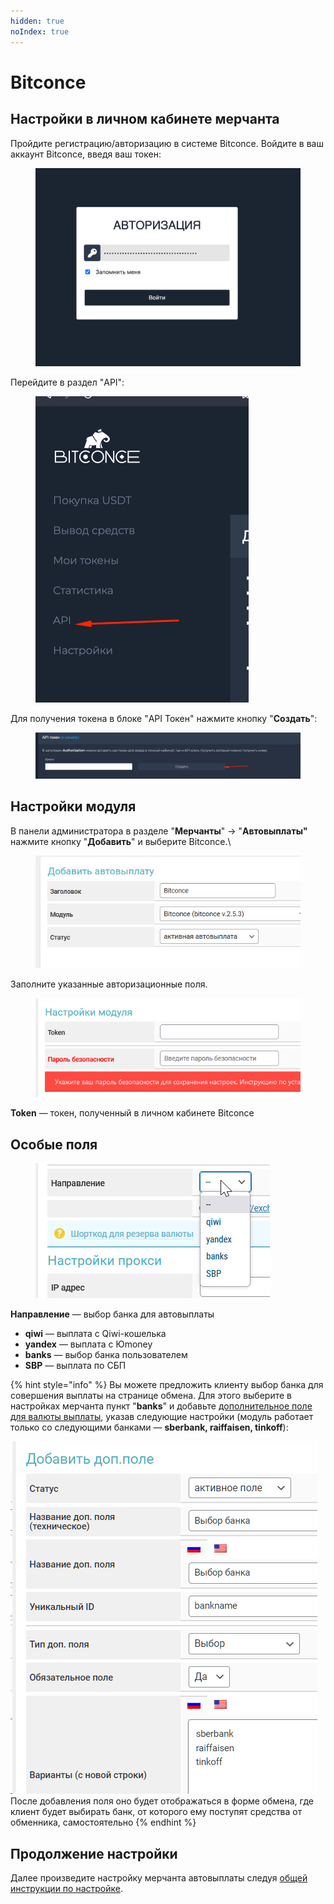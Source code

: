 ```yaml
---
hidden: true
noIndex: true
---
```


# Bitconce

## Настройки в личном кабинете мерчанта

Пройдите регистрацию/авторизацию в системе Bitconce. Войдите в ваш аккаунт Bitconce, введя ваш токен:

<figure><img src="../../../.gitbook/assets/изображение (116).png" alt="" width="563"><figcaption></figcaption></figure>

Перейдите в раздел "API":

<figure><img src="../../../.gitbook/assets/изображение (92).png" alt="" width="341"><figcaption></figcaption></figure>

Для получения токена в блоке "API Токен" нажмите кнопку "**Создать**":

<figure><img src="../../../.gitbook/assets/изображение (100).png" alt=""><figcaption></figcaption></figure>

## Настройки модуля

В панели администратора в разделе "**Мерчанты**" -> "**Автовыплаты"** нажмите кнопку "**Добавить**" и выберите Bitconce.\


<figure><img src="../../../.gitbook/assets/image (1329).png" alt=""><figcaption></figcaption></figure>

Заполните указанные авторизационные поля.

<figure><img src="../../../.gitbook/assets/image (1330).png" alt=""><figcaption></figcaption></figure>

**Token** — токен, полученный в личном кабинете Bitconce

## Особые поля

<figure><img src="../../../.gitbook/assets/image (1331).png" alt=""><figcaption></figcaption></figure>

**Направление** — выбор банка для автовыплаты

* **qiwi** — выплата с Qiwi-кошелька
* **yandex** — выплата с Юmoney
* **banks** — выбор банка пользователем
* **SBP** — выплата по СБП

{% hint style="info" %}
Вы можете предложить клиенту выбор банка для совершения выплаты на странице обмена. Для этого выберите в настройках мерчанта пункт "**banks**" и добавьте [дополнительное поле для валюты выплаты](https://premium.gitbook.io/rukovodstvo-polzovatelya/osnovnye-nastroiki/valyuty-i-napravleniya/dobavlenie-novoi-valyuty#vkladka-dop.-polya), указав следующие настройки (модуль работает только со следующими банками — **sberbank, raiffaisen, tinkoff**):

![](<../../../.gitbook/assets/image (306).png>)\
После добавления поля оно будет отображаться в форме обмена, где клиент будет выбирать банк, от которого ему поступят средства от обменника, самостоятельно&#x20;
{% endhint %}

## Продолжение настройки

Далее произведите настройку мерчанта автовыплаты следуя [общей инструкции по настройке](https://premium.gitbook.io/rukovodstvo-polzovatelya/osnovnye-nastroiki/merchanty-i-avtovyplaty/avtovyplaty/obshie-nastroiki-merchantov-avtovyplat).
